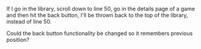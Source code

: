 If I go in the library, scroll down to line 50, go in the details page of a game and then hit the back button, I'll be thrown back to the top of the library, instead of line 50.

Could the back button functionality be changed so it remembers previous position?